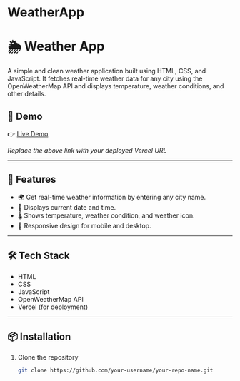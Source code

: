 # WeatherApp

# 🌦️ Weather App

A simple and clean weather application built using HTML, CSS, and JavaScript. It fetches real-time weather data for any city using the OpenWeatherMap API and displays temperature, weather conditions, and other details.

## 📸 Demo

👉 [Live Demo](https://weather-app-kohl-alpha-86.vercel.app/)

*Replace the above link with your deployed Vercel URL*

---

## 📌 Features

- 🌍 Get real-time weather information by entering any city name.
- 📅 Displays current date and time.
- 🌡️ Shows temperature, weather condition, and weather icon.
- 📱 Responsive design for mobile and desktop.

---

## 🛠️ Tech Stack

- HTML  
- CSS  
- JavaScript  
- OpenWeatherMap API  
- Vercel (for deployment)

---

## 📦 Installation

1. Clone the repository  
   ```bash
   git clone https://github.com/your-username/your-repo-name.git
